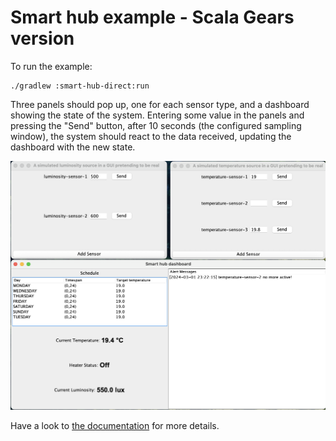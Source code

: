 # Smart hub example - Scala Gears version

To run the example:

```
./gradlew :smart-hub-direct:run
```

Three panels should pop up, one for each sensor type, and a dashboard showing the state of the system.
Entering some value in the panels and pressing the "Send" button, after 10 seconds (the configured sampling window), the system should react to the data received, updating the dashboard with the new state.

![Smart hub example](../docs/content/res/img/smart-hub.png)

Have a look to [the documentation](https://tassiluca.github.io/direct-style-experiments/docs/04-rears/) for more details.
